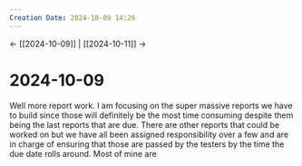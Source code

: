 ```yaml
---
Creation Date: 2024-10-09 14:26
---
```


<- [[2024-10-09]] | [[2024-10-11]]  ->

# 2024-10-09
Well more report work. I am focusing on the super massive reports we have to build since those will definitely be the most time consuming despite them being the last reports that are due. There are other reports that could be worked on but we have all been assigned responsibility over a few and are in charge of ensuring that those are passed by the testers by the time the due date rolls around. Most of mine are 